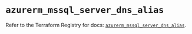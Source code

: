 # `azurerm_mssql_server_dns_alias`

Refer to the Terraform Registry for docs: [`azurerm_mssql_server_dns_alias`](https://registry.terraform.io/providers/hashicorp/azurerm/4.4.0/docs/resources/mssql_server_dns_alias).
